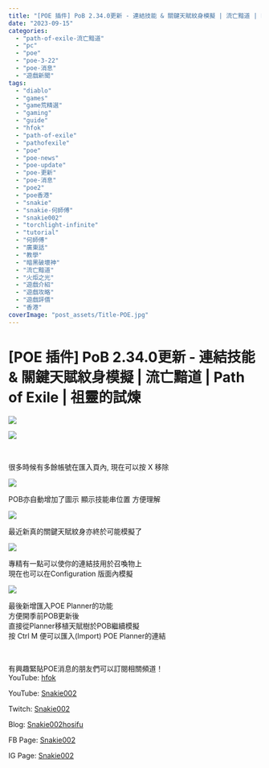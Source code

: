 ```yaml
---
title: "[POE 插件] PoB 2.34.0更新 - 連結技能 & 關鍵天賦紋身模擬 | 流亡黯道 | Path of Exile | 祖靈的試煉"
date: "2023-09-15"
categories: 
  - "path-of-exile-流亡黯道"
  - "pc"
  - "poe"
  - "poe-3-22"
  - "poe-消息"
  - "遊戲新聞"
tags: 
  - "diablo"
  - "games"
  - "game荒精選"
  - "gaming"
  - "guide"
  - "hfok"
  - "path-of-exile"
  - "pathofexile"
  - "poe"
  - "poe-news"
  - "poe-update"
  - "poe-更新"
  - "poe-消息"
  - "poe2"
  - "poe香港"
  - "snakie"
  - "snakie-何師傅"
  - "snakie002"
  - "torchlight-infinite"
  - "tutorial"
  - "何師傅"
  - "廣東話"
  - "教學"
  - "暗黑破壞神"
  - "流亡黯道"
  - "火炬之光"
  - "遊戲介紹"
  - "遊戲攻略"
  - "遊戲評價"
  - "香港"
coverImage: "post_assets/Title-POE.jpg"
---
```


# \[POE 插件\] PoB 2.34.0更新 - 連結技能 & 關鍵天賦紋身模擬 | 流亡黯道 | Path of Exile | 祖靈的試煉

  
![](post_assets/Title-POE-1024x576.jpg)  

  
![](post_assets/1-7.png)  

  
   

  
很多時候有多餘帳號在匯入頁內, 現在可以按 X 移除  

  
![](post_assets/2-8.png)  

  
POB亦自動增加了圖示 顯示技能串位置 方便理解  

  
![](post_assets/3-8.png)  

  
最近新真的關鍵天賦紋身亦終於可能模擬了  

  
![](post_assets/4-9.png)  

  
專精有一點可以使你的連結技用於召喚物上  
現在也可以在Configuration 版面內模擬  

  
![](post_assets/5-6.png)  

  
最後新增匯入POE Planner的功能  
方便開季前POB更新後  
直接從Planner移植天賦樹於POB繼續模擬  
按 Ctrl M 便可以匯入(Import) POE Planner的連結  

  
   

  
有興趣緊貼POE消息的朋友們可以訂閱相關頻道！  
YouTube: [hfok](https://www.youtube.com/channel/UC2m4uqcEr8pIxkO6odaDHjw/)  

  
YouTube: [Snakie002](https://www.youtube.com/c/Snakie002/)  

  
Twitch: [Snakie002](https://www.twitch.tv/snakie002/)  

  
Blog: [Snakie002hosifu](https://snakie002hosifu.blog/)  

  
FB Page: [Snakie002](https://www.facebook.com/Snakie002/)  

  
IG Page: [Snakie002](https://www.instagram.com/snakie002/)
